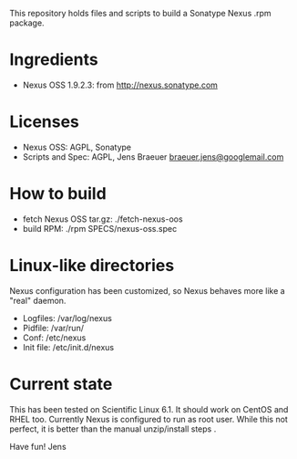 This repository holds files and scripts to build a Sonatype Nexus .rpm
package.

# Ingredients
- Nexus OSS 1.9.2.3: from http://nexus.sonatype.com

# Licenses
- Nexus OSS: AGPL, Sonatype
- Scripts and Spec: AGPL, Jens Braeuer <braeuer.jens@googlemail.com>

# How to build
- fetch Nexus OSS tar.gz: ./fetch-nexus-oos
- build RPM:              ./rpm SPECS/nexus-oss.spec

# Linux-like directories

Nexus configuration has been customized, so Nexus behaves more like a
"real" daemon.

- Logfiles: /var/log/nexus
- Pidfile: /var/run/
- Conf: /etc/nexus
- Init file: /etc/init.d/nexus

# Current state

This has been tested on Scientific Linux 6.1. It should work on CentOS
and RHEL too.  Currently Nexus is configured to run as root
user. While this not perfect, it is better than the manual
unzip/install steps .

Have fun!
Jens

